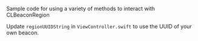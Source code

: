 Sample code for using a variety of methods to interact with CLBeaconRegion

Update `regionUUIDString` in `ViewController.swift` to use the UUID of your own beacon.
